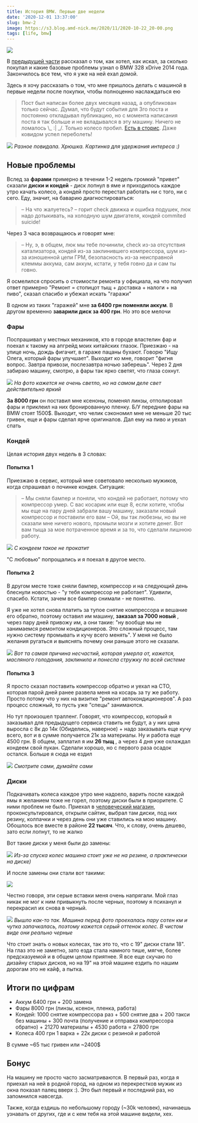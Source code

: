 ```yaml
---
title: История BMW. Первые две недели
date: '2020-12-01 13:37:00'
slug: bmw-2
image: https://s3.blog.amd-nick.me/2020/11/2020-10-22_20-00.png
tags: [life, bmw]
---
```


![](https://s3.blog.amd-nick.me/2020/11/2020-10-22_20-00.png)

В [предыдущей части](2020-09-21-bmw-1.md) рассказал о том, как хотел, как искал, за сколько покупал и какие базовые проблемы узнал о BMW 328 xDrive 2014 года. Закончилось все тем, что я уже на ней ехал домой.

Здесь я хочу рассказать о том, что мне пришлось делать с машиной в первые недели после покупки, чтобы полноценно наслаждаться ею

<!--truncate-->

> Пост был написан более двух месяцев назад, а опубликован только сейчас. Думал, что будут события для 3го поста и постоянно откладывал публикацию, но с момента написания поста я так больше и не вкладывался в эту машину. Ничего не ломалось \\_ :| _/. Только колесо пробил. [Есть в сторис](https://www.instagram.com/stories/highlights/17883479203685239/). Даже ковидом успел переболеть!

![](https://s3.blog.amd-nick.me/2020/11/image-3.png)
*Разное повидала. Хрюшка. Картинка для удержания интереса :)*

## Новые проблемы

Вслед за **фарами** примерно в течении 1-2 недель громкий "привет" сказали **диски и кондей** - диск лопнул в яме и приходилось каждое утро качать колесо, а кондей просто перестал работать ни с того, ни с сего. Еду, значит, на баварию диагностироваться:

> – На что жалуетесь?
> – горит check движка и ошибка подушек, люк надо дотыкивать, на холодную шум двигателя, кондей commited suicide!

Через 3 часа возвращаюсь и говорят мне:

> – Ну, э, в общем, люк мы тебе починили, check из-за отсутствия катализатора, кондей из-за заклинившего компрессора, шум из-за изношенной цепи ГРМ, безопасность из-за неисправной клеммы аккума, сам аккум, кстати, у тебя говно да и сам ты говно.

Я осмелился спросить о стоимости ремонта у официала, на что получил ответ примерно "Ремонт = стопицот тыщ + доставка + налоги + на пиво", сказал спасибо и убежал искать "гаражи"

В одном из таких "гаражей" мне **за 6400 грн поменяли аккум**. В другом временно **заварили диск за 400 грн**. Но это все мелочи

### Фары

Поспрашивал у местных механиков, кто в городе властелин фар и поехал к такому на апгрейд моих китайских глазок. Приезжаю - на улице ночь, дождь фигачит, в гараже пацаны бухают. Говорю "Ищу Олега, который фары улучшает". Выходит ко мне, говорит "фигня вопрос. Завтра привози, послезавтра ночью заберешь". Через 2 дня забираю машину, смотрю, а фары так ярко светят, что глаза сохнут.

![](https://s3.blog.amd-nick.me/2020/09/image-3.png)
*На фото кажется не очень светло, но на самом деле свет действительно яркий*

**За 8000 грн** он поставил мне ксеноны, поменял линзы, отполировал фары и приклеил на них бронированную пленку. Б/У передние фары на BMW стоят 1500$. Выходит, что челик сэкономил мне не меньше 20 тыс гривен, еще и фары сделал ярче оригиналов. Дал ему на пиво и уехал спать

### Кондей

Целая история двух недель в 3 словах:

#### Попытка 1

Приезжаю в сервис, который мне советовало несколько мужиков, когда спрашивал о починке кондея. Ситуация:

> – Мы сняли бампер и поняли, что кондей не работает, потому что компрессор умер. С вас косарик или еще 8, если хотите, чтобы мы еще на пару дней забрали вашу машину, заказали новый компрессор и поставили его вам
> – Ой, вы так любезны, но вы не сказали мне ничего нового, промыли мозги и хотите денег. Вот вам тыща за мое потраченное время и за то, что сделали лишнюю работу.

![](https://s3.blog.amd-nick.me/2020/09/image-5.png)
*С кондеем такое не прокатит*

"С любовью" попрощались и я поехал в другое место.

#### Попытка 2

В другом месте тоже сняли бампер, компрессор и на следующий день блеснули новостью - "у тебя компрессор не работает". Удивили, спасибо. Кстати, зачем все бампер снимали - не понятно.

Я уже не хотел снова платить за тупое снятие компрессора и вешание его обратно, поэтому оставил им машину, **заказал за 7000 новый** , через пару дней привожу им, а они такие: "ну вообще мы не занимаемся ремонтом кондиционеров. Это сложный процесс, там нужно систему промывать и кучу всего менять". У меня не было желания ругаться и выяснять почему они раньше этого не сказали.

![](https://s3.blog.amd-nick.me/2020/09/image-4.png)
*Вот та самая причина несчастий, которая умерла от, кажется, масляного голодания, заклинила и понесла стружку по всей системе*

#### Попытка 3

Я просто сказал поставить компрессор обратно и уехал на СТО, которая парой дней ранее развела меня на косарь за ту же работу. Просто потому что у них на визитке "ремонт автокондиционеров". А раз процесс сложный, то пусть уже "спецы" занимаются.

Но тут произошел тралленг. Говорят, что компрессор, который я заказывал для предыдущего сервиса ставить не будут, а у них цена выросла с 8к до 14к (Обиделись, наверное) + надо заказывать еще кучу всего, вот и в сумме получается 21к за материалы. Ну и работа еще 4500 грн. В общем, заплатил я им **26 тыщ** , а через 4 дня уже охлаждал кондеем свой пукан. Сделали хорошо, но с первого раза осадок остался. Больше я сюда не ездил

![](https://s3.blog.amd-nick.me/2020/09/image-7.png)
*Смотрите сами, думайте сами*

### Диски

Подкачивать колеса каждое утро мне надоело, варить после каждой ямы я желанием тоже не горел, поэтому диски были в приоритете. С ними проблем не было. Приехал в [человеческий магазин](https://goo.gl/maps/cpNrKmpctS3MAnBF6), проконсультировался, открыли сайтик, выбрал там диски, под них резину, колпачки и через день они уже ставились на мою машину. Обошлось все вместе в районе **22 тысяч**. Что, к слову, очень дешево, зато если лопнут, то не жалко

Вот такие диски у меня были до замены:

![](https://s3.blog.amd-nick.me/2020/09/image-1.png)
*Из-за спуска колес машина стоит уже не на резине, а практически на диске)*

И после замены они стали вот такими:

![](https://s3.blog.amd-nick.me/2020/09/image-2.png)

Честно говоря, эти серые вставки меня очень напрягали. Мой глаз никак не мог к ним привыкнуть после черных, поэтому я психанул и перекрасил их снова в черный.

![](https://s3.blog.amd-nick.me/2020/11/image-1.png)
*Вышло как-то так. Машина перед фото проехалась пару сотен км и чутка запачкалась, поэтому кажется серый оттенок колес. В чистом виде они реально черные*

Что стоит знать о новых колесах, так это то, что с 19" диски стали 18". На глаз это не заметно, зато езда стала намного тише, мягче, более предсказуемой и в общем целом приятнее. Я все еще скучаю по дизайну старых дисков, но на 19" на этой машине ездить по нашим дорогам это не кайф, а пытка.

## Итоги по цифрам

- Аккум 6400 грн + 200 замена
- Фары 8000 грн (линзы, ксенон, пленка, работа)
- Кондей: 1000 снятие компрессора раз + 500 снятие два + 200 такси без машины + 300 почта (получение и отправка компрессора обратно) + 21270 материалы + 4530 работа = 27800 грн
- Колеса 400 грн 1 варка + 22к диски с резиной и работой

В сумме ~65 тыс гривен или ~2400$

## Бонус

На машину не просто часто засматриваются. В первый раз, когда я приехал на ней в родной город, на одном из перекрестков мужик из окна показал палец вверх :). Это был первый и последний раз, но запомнился навсегда.

Также, когда ездишь по небольшому городу (~30k человек), начинаешь узнавать от других, где и с кем тебя на этой машине видели, хех.
